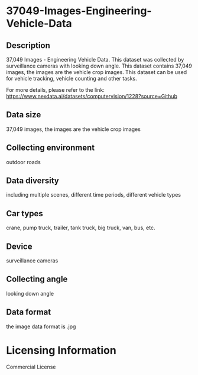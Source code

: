 # 37049-Images-Engineering-Vehicle-Data

## Description
37,049 Images - Engineering Vehicle Data. This dataset was collected by surveillance cameras with looking down angle. This dataset contains 37,049 images, the images are the vehicle crop images. This dataset can be used for vehicle tracking, vehicle counting and other tasks.

For more details, please refer to the link: https://www.nexdata.ai/datasets/computervision/1228?source=Github


## Data size
37,049 images, the images are the vehicle crop images
## Collecting environment
outdoor roads
## Data diversity
including multiple scenes, different time periods, different vehicle types
## Car types
crane, pump truck, trailer, tank truck, big truck, van, bus, etc.
## Device
surveillance cameras
## Collecting angle
looking down angle
## Data format
the image data format is .jpg
# Licensing Information
Commercial License
